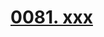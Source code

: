 # [0081. xxx](https://github.com/Tdahuyou/react/tree/main/0081.%20xxx)

<!-- region:toc -->

<!-- endregion:toc -->
